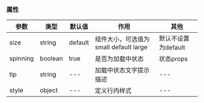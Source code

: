 ### 属性

参数     | 类型 | 默认值 | 作用 | 其他
-------- | --- | --- | --- | ---
size | string | default | 组件大小，可选值为 small default large |  默认不设置为default
spinning | boolean | true | 是否为加载中状态 | 状态props
tip | string | --- | 加载中状态文字提示描述 | ---
style | object | --- | 定义行内样式 | ---
